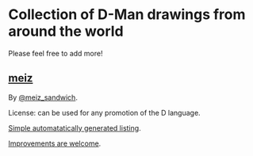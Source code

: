 Collection of D-Man drawings from around the world
==================================================

Please feel free to add more!

## [meiz](https://twitter.com/meiz_sandwich)

By [@meiz_sandwich](https://twitter.com/meiz_sandwich).

License: can be used for any promotion of the D language.

[Simple automatatically generated listing](https://dlang-community.github.io/d-mans).

[Improvements are welcome](https://github.com/dlang-community/d-mans/issues/1).
